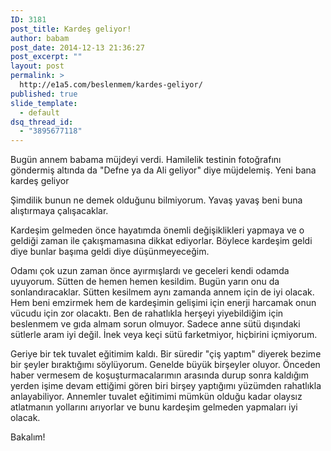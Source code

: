 ```yaml
---
ID: 3181
post_title: Kardeş geliyor!
author: babam
post_date: 2014-12-13 21:36:27
post_excerpt: ""
layout: post
permalink: >
  http://e1a5.com/beslenmem/kardes-geliyor/
published: true
slide_template:
  - default
dsq_thread_id:
  - "3895677118"
---
```

Bugün annem babama müjdeyi verdi. Hamilelik testinin fotoğrafını göndermiş altında da "Defne ya da Ali geliyor" diye müjdelemiş. Yeni bana kardeş geliyor

Şimdilik bunun ne demek olduğunu bilmiyorum. Yavaş yavaş beni buna alıştırmaya çalışacaklar.

Kardeşim gelmeden önce hayatımda önemli değişiklikleri yapmaya ve o geldiği zaman ile çakışmamasına dikkat ediyorlar. Böylece kardeşim geldi diye bunlar başıma geldi diye düşünmeyeceğim.

Odamı çok uzun zaman önce ayırmışlardı ve geceleri kendi odamda uyuyorum. Sütten de hemen hemen kesildim. Bugün yarın onu da sonlandıracaklar. Sütten kesilmem aynı zamanda annem için de iyi olacak. Hem beni emzirmek hem de kardeşimin gelişimi için enerji harcamak onun vücudu için zor olacaktı. Ben de rahatlıkla herşeyi yiyebildiğim için beslenmem ve gıda almam sorun olmuyor. Sadece anne sütü dışındaki sütlerle aram iyi değil. İnek veya keçi sütü farketmiyor, hiçbirini içmiyorum.

Geriye bir tek tuvalet eğitimim kaldı. Bir süredir "çiş yaptım" diyerek bezime bir şeyler bıraktığımı söylüyorum. Genelde büyük birşeyler oluyor. Önceden haber vermesem de koşuşturmacalarımın arasında durup sonra kaldığım yerden işime devam ettiğimi gören biri birşey yaptığımı yüzümden rahatlıkla anlayabiliyor. Annemler tuvalet eğitimimi mümkün olduğu kadar olaysız atlatmanın yollarını arıyorlar ve bunu kardeşim gelmeden yapmaları iyi olacak.

Bakalım!